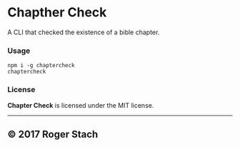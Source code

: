 # Chapther Check
A CLI that checked the existence of a bible chapter.

### Usage
```
npm i -g chaptercheck
chaptercheck
```

### License
**Chapter Check** is licensed under the MIT license.

___

## © 2017 Roger Stach
